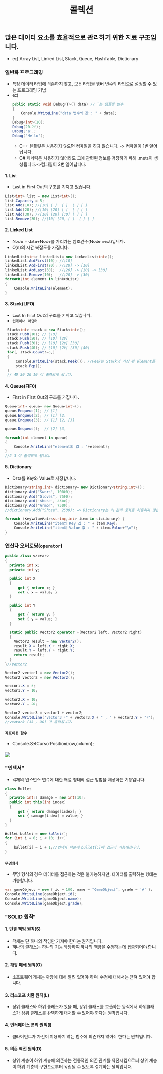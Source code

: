 ﻿---
layout: simple
title: "콜렉션"
---
## 많은 데이터 요소를 효율적으로 관리하기 위한 자료 구조입니다.
- ex) Array List, Linked List, Stack, Queue, HashTable, Dictionary

### **일반화 프로그래밍**
- 특정 데이터 타입에 의존하지 않고, 모든 타입을 멤버 변수의 타입으로 설정할 수 있는 프로그래밍 기법
- ex)
  ```csharp
  public static void Debug<T>(T data) // T는 템플릿 변수
  {
      Console.WriteLine("data 변수의 값 : " + data);
  }
  Debug<int>(10);
  Debug(20.2f);
  Debug('a');
  Debug("Hello");
  ```
  - C++ 템플릿은 사용하지 않으면 컴파일을 하지 않습니다. -> 컴파일이 1번 일어납니다.
  - C# 제네릭은 사용하지 않더라도 그에 관련된 정보를 저장하기 위해 .meta이 생성됩니다.->컴파일이 2번 일어납니다.


#### 1. List
- Last in First Out의 구조를 가지고 있습니다.
```csharp
List<int> list = new List<int>();
list.Capacity = 5;
list.Add(10); //[10] [ ]  [ ]  [ ] [ ]
list.Add(20); //[10] [20] [ ]  [ ] [ ]
list.Add(30); //[10] [20] [30] [ ] [ ]
list.Remove(30); //[10] [20] [ ]  [ ] [ ]
```

#### 2. Linked List
- Node = data+Node를 가리키는 참조변수(Node next)입니다.
- O(n)의 시간 복잡도를 가집니다.
```csharp
LinkedList<int> linkedList= new LinkedList<int>();
linkedList.AddFirst(10); //[10]
linkedList.AddFirst(20); //[20] -> [10]
linkedList.AddLast(30);  //[20] -> [10] -> [30]
linkedList.Remove(10);   //[20] -> [30]
foreach(int element in linkedList)
{
    Console.WriteLine(element);
}
```

#### 3. Stack(LIFO)
- Last In First Out의 구조를 가지고 있습니다.
- `컨테이너 어댑터`
```csharp
 Stack<int> stack = new Stack<int>();
 stack.Push(10); // [10] 
 stack.Push(20); // [10] [20]
 stack.Push(30); // [10] [20] [30] 
 stack.Push(40); // [10] [20] [30] [40] 
 for(; stack.Count!=0;)
 {
     Console.WriteLine(stack.Peek()); //Peek는 Stack의 가장 위 element를 반환하는 함수입니다.
     stack.Pop();
 }
 // 40 30 20 10 이 출력되게 됩니다.
```

#### 4. Queue(FIFO)
- First in First Out의 구조를 가집니다.
```csharp
Queue<int> queue= new Queue<int>();
queue.Enqueue(1); // [1]
queue.Enqueue(2); // [1] [2]
queue.Enqueue(3); // [1] [2] [3]

queue.Dequeue();  // [2] [3]

foreach(int element in queue)
{
    Console.WriteLine("element의 값 : "+element);
}
//2 3 이 출력되게 됩니다.
```

#### 5. Dictionary
- Data를 Key와 Value로 저장합니다.
```csharp
Dictionary<string,int> dictionary= new Dictionary<string,int>();
dictionary.Add("Sword", 10000);
dictionary.Add("Gloves", 7500);
dictionary.Add("Shose", 2500);         
dictionary.Add("Armor", 7500);
//dictionary.Add("Shose", 2500); => Dictionary는 키 값의 중복을 허용하지 않습니다.

foreach (KeyValuePair<string,int> item in dictionary) {
    Console.WriteLine("item의 Key 값 : " + item.Key);
    Console.WriteLine("item의 Value 값 : " + item.Value+"\n");
}
```

### **연산자 오버로딩(`operator`)**
```csharp
public class Vector2
{
  private int x;
  private int y;

  public int X
  {
      get { return x; }
      set { x = value; }
  }

  public int Y
  {
      get { return y; }
      set { y = value; }
  }

  static public Vector2 operator +(Vector2 left, Vector2 right)
  {
    Vector2 result = new Vector2();
    result.X = left.X + right.X;
    result.Y = left.Y + right.Y;
    return result;
  }
}//Vector2
```
```csharp
Vector2 vector1 = new Vector2();
Vector2 vector2 = new Vector2();

vector1.X = 5;
vector1.Y = 10;

vector2.X = 10;
vector2.Y = 20;

Vector2 vector3 = vector1 + vector2;
Console.WriteLine("vector3 (" + vector3.X + " , " + vector3.Y + ")");
//vector3 (15 , 30) 가 출력됩니다.
```

#### `좌표이동 함수`
- Console.SetCursorPosition(row,column);
#### ![](cursorposition.PNG)

### "인덱서"
- 객체의 인스턴스 변수에 대한 배열 형태의 접근 방법을 제공하는 기능입니다.
```csharp
class Bullet
{
  private int[] damage = new int[10];
  public int this[int index]
  {
      get { return damage[index]; }
      set { damage[index] = value; }
  }
}

Bullet bullet = new Bullet();
for (int i = 0; i < 10; i++)
{
    bullet[i] = i + 1;//인덱서 덕분에 bullet[i]에 접근이 가능해집니다.
}
```

#### `무명형식`
- 무명 형식의 경우 데이터를 접근하는 것은 불가능하지만, 데이터를 출력하는 형태는 가능합니다.
```csharp
var gameObject = new { id = 100, name = "GameObject", grade = 'A' };
Console.WriteLine(gameObject.id);
Console.WriteLine(gameObject.name);
Console.WriteLine(gameObject.grade);
```

### **"SOLID 원칙"**
#### 1. 단일 책임 원칙(S)
- 객체는 단 하나의 책임만 가져야 한다는 원칙입니다.
- 하나의 클래스는 하나의 기능 담당하여 하나의 책임을 수행하는데 집중되어야 합니다.

#### 2. 개방 폐쇄 원칙(O)
- 소프트웨어 개체는 확장에 대해 열려 있어야 하며, 수정에 대해서는 닫혀 있어야 합니다.

#### 3. 리스코프 치환 원칙(L)
- 상위 클래스와 하위 클래스가 있을 때, 상위 클래스를 호출하는 동작에서 하위클래스가 상위 클래스를 완벽하게 대처할 수 있어야 한다는 원칙입니다.

#### 4. 인터페이스 분리 원칙(I)
- 클라이언트가 자신이 이용하지 않는 함수에 의존하지 않아야 한다는 원칙입니다.

#### 5. 의존 역전 원칙(D)
- 상위 계층이 하위 계층에 의존하는 전통적인 의존 관계를 역전시킴으로써 상위 계층이 하위 계층의 구현으로부터 독립될 수 있도록 설계하는 원칙입니다.